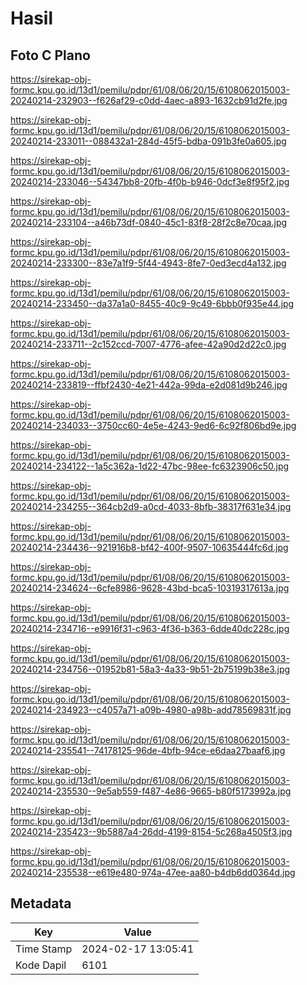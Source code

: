 # Hasil

## Foto C Plano

https://sirekap-obj-formc.kpu.go.id/13d1/pemilu/pdpr/61/08/06/20/15/6108062015003-20240214-232903--f626af29-c0dd-4aec-a893-1632cb91d2fe.jpg

https://sirekap-obj-formc.kpu.go.id/13d1/pemilu/pdpr/61/08/06/20/15/6108062015003-20240214-233011--088432a1-284d-45f5-bdba-091b3fe0a605.jpg

https://sirekap-obj-formc.kpu.go.id/13d1/pemilu/pdpr/61/08/06/20/15/6108062015003-20240214-233046--54347bb8-20fb-4f0b-b946-0dcf3e8f95f2.jpg

https://sirekap-obj-formc.kpu.go.id/13d1/pemilu/pdpr/61/08/06/20/15/6108062015003-20240214-233104--a46b73df-0840-45c1-83f8-28f2c8e70caa.jpg

https://sirekap-obj-formc.kpu.go.id/13d1/pemilu/pdpr/61/08/06/20/15/6108062015003-20240214-233300--83e7a1f9-5f44-4943-8fe7-0ed3ecd4a132.jpg

https://sirekap-obj-formc.kpu.go.id/13d1/pemilu/pdpr/61/08/06/20/15/6108062015003-20240214-233450--da37a1a0-8455-40c9-9c49-6bbb0f935e44.jpg

https://sirekap-obj-formc.kpu.go.id/13d1/pemilu/pdpr/61/08/06/20/15/6108062015003-20240214-233711--2c152ccd-7007-4776-afee-42a90d2d22c0.jpg

https://sirekap-obj-formc.kpu.go.id/13d1/pemilu/pdpr/61/08/06/20/15/6108062015003-20240214-233819--ffbf2430-4e21-442a-99da-e2d081d9b246.jpg

https://sirekap-obj-formc.kpu.go.id/13d1/pemilu/pdpr/61/08/06/20/15/6108062015003-20240214-234033--3750cc60-4e5e-4243-9ed6-6c92f806bd9e.jpg

https://sirekap-obj-formc.kpu.go.id/13d1/pemilu/pdpr/61/08/06/20/15/6108062015003-20240214-234122--1a5c362a-1d22-47bc-98ee-fc6323906c50.jpg

https://sirekap-obj-formc.kpu.go.id/13d1/pemilu/pdpr/61/08/06/20/15/6108062015003-20240214-234255--364cb2d9-a0cd-4033-8bfb-38317f631e34.jpg

https://sirekap-obj-formc.kpu.go.id/13d1/pemilu/pdpr/61/08/06/20/15/6108062015003-20240214-234436--921916b8-bf42-400f-9507-10635444fc6d.jpg

https://sirekap-obj-formc.kpu.go.id/13d1/pemilu/pdpr/61/08/06/20/15/6108062015003-20240214-234624--6cfe8986-9628-43bd-bca5-10319317613a.jpg

https://sirekap-obj-formc.kpu.go.id/13d1/pemilu/pdpr/61/08/06/20/15/6108062015003-20240214-234716--e9916f31-c963-4f36-b363-6dde40dc228c.jpg

https://sirekap-obj-formc.kpu.go.id/13d1/pemilu/pdpr/61/08/06/20/15/6108062015003-20240214-234756--01952b81-58a3-4a33-9b51-2b75199b38e3.jpg

https://sirekap-obj-formc.kpu.go.id/13d1/pemilu/pdpr/61/08/06/20/15/6108062015003-20240214-234923--c4057a71-a09b-4980-a98b-add78569831f.jpg

https://sirekap-obj-formc.kpu.go.id/13d1/pemilu/pdpr/61/08/06/20/15/6108062015003-20240214-235541--74178125-96de-4bfb-94ce-e6daa27baaf6.jpg

https://sirekap-obj-formc.kpu.go.id/13d1/pemilu/pdpr/61/08/06/20/15/6108062015003-20240214-235530--9e5ab559-f487-4e86-9665-b80f5173992a.jpg

https://sirekap-obj-formc.kpu.go.id/13d1/pemilu/pdpr/61/08/06/20/15/6108062015003-20240214-235423--9b5887a4-26dd-4199-8154-5c268a4505f3.jpg

https://sirekap-obj-formc.kpu.go.id/13d1/pemilu/pdpr/61/08/06/20/15/6108062015003-20240214-235538--e619e480-974a-47ee-aa80-b4db6dd0364d.jpg


## Metadata

| Key        | Value               |
| ---------- | ------------------- |
| Time Stamp | 2024-02-17 13:05:41 |
| Kode Dapil | 6101                |



